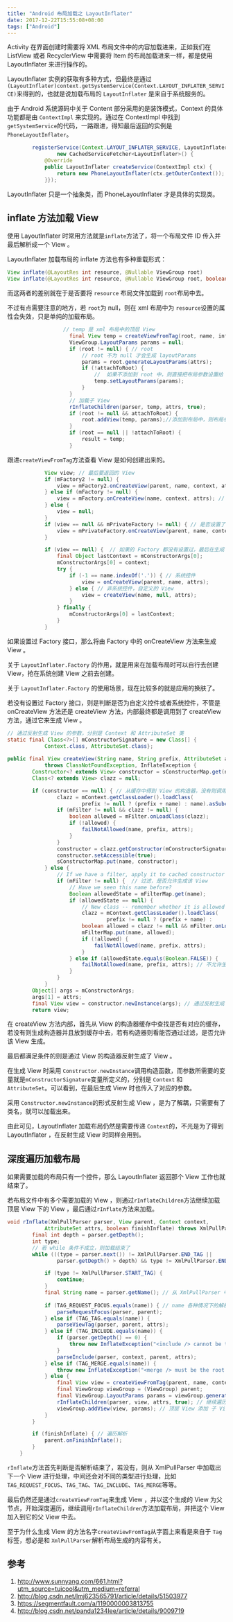 ```yaml
---
title: "Android 布局加载之 LayoutInflater"
date: 2017-12-22T15:55:08+08:00
tags: ["Android"]
---
```



Activity 在界面创建时需要将 XML 布局文件中的内容加载进来，正如我们在 ListView 或者 RecyclerView 中需要将 Item 的布局加载进来一样，都是使用 LayoutInflater 来进行操作的。

LayoutInflater 实例的获取有多种方式，但最终是通过`(LayoutInflater)context.getSystemService(Context.LAYOUT_INFLATER_SERVICE)`来得到的，也就是说加载布局的 `LayoutInflater` 是来自于系统服务的。

<!--more-->

由于 Android 系统源码中关于 Content 部分采用的是装饰模式，Context 的具体功能都是由 `ContextImpl` 来实现的。通过在 ContextImpl 中找到`getSystemService`的代码，一路跟进，得知最后返回的实例是`PhoneLayoutInflater`。

``` java
        registerService(Context.LAYOUT_INFLATER_SERVICE, LayoutInflater.class,
                new CachedServiceFetcher<LayoutInflater>() {
            @Override
            public LayoutInflater createService(ContextImpl ctx) {
                return new PhoneLayoutInflater(ctx.getOuterContext());
            }});
```
LayoutInflater 只是一个抽象类，而 PhoneLayoutInflater 才是具体的实现类。

## inflate 方法加载 View

使用 LayoutInflater 时常用方法就是`inflate`方法了，将一个布局文件 ID 传入并最后解析成一个 View 。

LayoutInflater 加载布局的 inflate 方法也有多种重载形式：
``` java
View inflate(@LayoutRes int resource, @Nullable ViewGroup root)
View inflate(@LayoutRes int resource, @Nullable ViewGroup root, boolean attachToRoot)
```

而这两者的差别就在于是否要将 `resource` 布局文件加载到 `root`布局中去。

不过有点需要注意的地方，若 `root`为 null，则在 xml 布局中为 `resource`设置的属性会失效，只是单纯的加载布局。
``` java
				  // temp 是 xml 布局中的顶层 View
                    final View temp = createViewFromTag(root, name, inflaterContext, attrs);
                    ViewGroup.LayoutParams params = null;
                    if (root != null) { // root 
	                    // root 不为 null 才会生成 layoutParams
                        params = root.generateLayoutParams(attrs);
                        if (!attachToRoot) {
							//  如果不添加到 root 中，则直接把布局参数设置给 temp
                            temp.setLayoutParams(params);
                        }
                    }
                    // 加载子 View 
					rInflateChildren(parser, temp, attrs, true);
                    if (root != null && attachToRoot) {
                        root.addView(temp, params);//添加到布局中，则布局参数用到 addView 中去
                    }
                    if (root == null || !attachToRoot) {
                        result = temp;
                    }
```

跟进`createViewFromTag`方法查看 View 是如何创建出来的。
``` java
			View view; // 最后要返回的 View
            if (mFactory2 != null) {
                view = mFactory2.onCreateView(parent, name, context, attrs); // 是否设置了 Factory2 
            } else if (mFactory != null) {
                view = mFactory.onCreateView(name, context, attrs); // 是否设置了 Factory
            } else {
                view = null;
            }
            if (view == null && mPrivateFactory != null) { // 是否设置了 PrivateFactory
                view = mPrivateFactory.onCreateView(parent, name, context, attrs);
            }

            if (view == null) {  // 如果的 Factory 都没有设置过，最后在生成 View
                final Object lastContext = mConstructorArgs[0];
                mConstructorArgs[0] = context;
                try {
                    if (-1 == name.indexOf('.')) { // 系统控件 
                        view = onCreateView(parent, name, attrs);
                    } else { // 非系统控件，自定义的 View 
                        view = createView(name, null, attrs);
                    }
                } finally {
                    mConstructorArgs[0] = lastContext;
                }
            }
```

如果设置过 Factory 接口，那么将由 Factory 中的 onCreateView 方法来生成 View 。

关于 `LayoutInflater.Factory` 的作用，就是用来在加载布局时可以自行去创建 View，抢在系统创建 View 之前去创建。

关于 `LayoutInflater.Factory` 的使用场景，现在比较多的就是应用的换肤了。

若没有设置过 Factory 接口，则是判断是否为自定义控件或者系统控件，不管是 onCreateView 方法还是 createView 方法，内部最终都是调用到了 createView 方法，通过它来生成 View 。

``` java
// 通过反射生成 View 的参数，分别是 Context 和 AttributeSet 类
static final Class<?>[] mConstructorSignature = new Class[] {
            Context.class, AttributeSet.class};
            
public final View createView(String name, String prefix, AttributeSet attrs)
            throws ClassNotFoundException, InflateException {
        Constructor<? extends View> constructor = sConstructorMap.get(name);
        Class<? extends View> clazz = null;

		if (constructor == null) { // 从缓存中得到 View 的构造器，没有则调用 getConstructor
                clazz = mContext.getClassLoader().loadClass(
                        prefix != null ? (prefix + name) : name).asSubclass(View.class);
                if (mFilter != null && clazz != null) {
                    boolean allowed = mFilter.onLoadClass(clazz);
                    if (!allowed) {
                        failNotAllowed(name, prefix, attrs);
                    }
                }
                constructor = clazz.getConstructor(mConstructorSignature);
                constructor.setAccessible(true);
                sConstructorMap.put(name, constructor);
            } else {
                // If we have a filter, apply it to cached constructor
                if (mFilter != null) {  // 过滤，是否允许生成该 View
                    // Have we seen this name before?
                    Boolean allowedState = mFilterMap.get(name);
                    if (allowedState == null) {
                        // New class -- remember whether it is allowed
                        clazz = mContext.getClassLoader().loadClass(
                                prefix != null ? (prefix + name) :                  name).asSubclass(View.class);
                        boolean allowed = clazz != null && mFilter.onLoadClass(clazz);
                        mFilterMap.put(name, allowed);
                        if (!allowed) {
                            failNotAllowed(name, prefix, attrs);
                        }
                    } else if (allowedState.equals(Boolean.FALSE)) {
                        failNotAllowed(name, prefix, attrs); // 不允许生成该 View
                    }
                }
            }
        Object[] args = mConstructorArgs;
        args[1] = attrs;
        final View view = constructor.newInstance(args); // 通过反射生成 View
		return view;
```

在 createView 方法内部，首先从 View 的构造器缓存中查找是否有对应的缓存，若没有则生成构造器并且放到缓存中去，若有构造器则看能否通过过滤，是否允许该 View 生成。

最后都满足条件的则是通过 View 的构造器反射生成了 View 。


在生成 View 时采用 `Constructor.newInstance`调用构造函数，而参数所需要的变量就是`mConstructorSignature`变量所定义的，分别是 `Context` 和 `AttributeSet`。可以看到，在最后生成 View 时也传入了对应的参数。

采用 `Constructor.newInstance`的形式反射生成 View ，是为了解耦，只需要有了类名，就可以加载出来。

由此可见，LayoutInflater 加载布局仍然是需要传递 `Context`的，不光是为了得到 LayoutInflater ，在反射生成 View 时同样会用到。



## 深度遍历加载布局

如果需要加载的布局只有一个控件，那么 LayoutInflater 返回那个 View 工作也就结束了。

若布局文件中有多个需要加载的 View ，则通过`rInflateChildren`方法继续加载顶层 View 下的 View ，最后通过`rInflate`方法来加载。

``` java
void rInflate(XmlPullParser parser, View parent, Context context,
            AttributeSet attrs, boolean finishInflate) throws XmlPullParserException, IOException {
        final int depth = parser.getDepth();
        int type;
		// 若 while 条件不成立，则加载结束了
        while (((type = parser.next()) != XmlPullParser.END_TAG ||
                parser.getDepth() > depth) && type != XmlPullParser.END_DOCUMENT) {

            if (type != XmlPullParser.START_TAG) {
                continue;
            }
            final String name = parser.getName(); // 从 XmlPullParser 中得到 name 出来解析
            
            if (TAG_REQUEST_FOCUS.equals(name)) { // name 各种情况下的解析
                parseRequestFocus(parser, parent);
            } else if (TAG_TAG.equals(name)) {
                parseViewTag(parser, parent, attrs);
            } else if (TAG_INCLUDE.equals(name)) {
                if (parser.getDepth() == 0) {
                    throw new InflateException("<include /> cannot be the root element");
                }
                parseInclude(parser, context, parent, attrs);
            } else if (TAG_MERGE.equals(name)) {
                throw new InflateException("<merge /> must be the root element");
            } else {
                final View view = createViewFromTag(parent, name, context, attrs);
                final ViewGroup viewGroup = (ViewGroup) parent;
                final ViewGroup.LayoutParams params = viewGroup.generateLayoutParams(attrs);
                rInflateChildren(parser, view, attrs, true); // 继续遍历
                viewGroup.addView(view, params); // 顶层 View 添加 子 View
            }
        }

        if (finishInflate) { // 遍历解析
            parent.onFinishInflate();
        }
    }
```
`rInflate`方法首先判断是否解析结束了，若没有，则从 XmlPullParser 中加载出下一个 View 进行处理，中间还会对不同的类型进行处理，比如`TAG_REQUEST_FOCUS`、`TAG_TAG`、`TAG_INCLUDE`、`TAG_MERGE`等等。

最后仍然还是通过`createViewFromTag`来生成 View ，并以这个生成的 View 为父节点，开始深度遍历，继续调用`rInflateChildren`方法加载布局，并把这个 View 加入到它的父 View 中去。

至于为什么生成 View 的方法名字`createViewFromTag`从字面上来看是来自于 `Tag`标签，想必是和 `XmlPullParser`解析布局生成的内容有关。



## 参考

1. http://www.sunnyang.com/661.html?utm_source=tuicool&utm_medium=referral
2. http://blog.csdn.net/lmj623565791/article/details/51503977
3. https://segmentfault.com/a/1190000003813755
4. http://blog.csdn.net/panda1234lee/article/details/9009719


